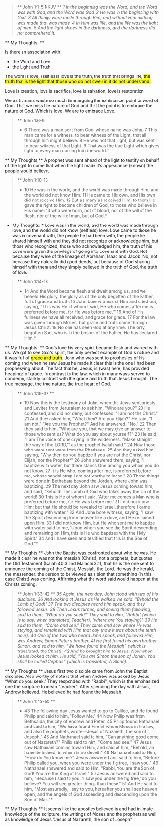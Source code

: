 


> ** John 1:1-5 NKJV **
> *1 In the beginning was the Word, and the Word was with God, and the Word was God. 2 He was in the beginning with God. 3 All things were made through Him, and without Him nothing was made that was made. 4 In Him was life, and the life was the light of men. 5 And the light shines in the darkness, and the darkness did not comprehend it.*


** My Thoughts: **

Is there an association with 
- the Word and Love 
- the Light and Truth

The word is love, (selfless) love is the truth, the truth that brings life, <mark> the truth that is the light that those who do not dwell in it do not understand. </mark>

Love is creation, love is sacrifice, love is salvation, love is restoration

We as humans waste so much time arguing the exhistance, point or word of God. That we miss the nature of God and that the point is to embrace the nature of God. Which is love. We are to embrace Love. 

> ** John 1:6-9
> * 6 There was a man sent from God, whose name was John. 7 This man came for a witness, to bear witness of the Light, that all through him might believe. 8 He was not that Light, but was sent to bear witness of that Light. 9 That was the true Light which gives light to every man coming into the world.*

** My Thoughts **
A prophet was sent ahead of the light to testify on behalf of the light to come that when the light made it‘s appearance (known) the people would believe. 

> ** John 1:10-13
> * 10 He was in the world, and the world was made through Him, and the world did not know Him. 11 He came to His own, and His own did not receive Him. 12 But as many as received Him, to them He gave the right to become children of God, to those who believe in His name: 13 who were born, not of blood, nor of the will of the flesh, nor of the will of man, but of God.*

* My Thoughts: *
Love was in the world, and the world was made through love, and the world did not know (selfless) love. Love came to those he was in covenant with, the people he had been with, the people he shared himself with and they did not recognize or acknowledge him, but those who recognized, those who acknowledged him, the truth of his Love were given the privilege of going into covenant with God. Not because they were of the lineage of Abraham, Isaac and Jacob. No, not because they naturally did good deeds, but because of God sharing himself with them and they simply believed in the truth of God, the truth of love.

> ** John 1:14-18
> * 14 And the Word became flesh and dwelt among us, and we beheld His glory, the glory as of the only begotten of the Father, full of grace and truth.
15 John bore witness of Him and cried out, saying, "This was He of whom I said, He who comes after me is preferred before me, for He was before me.'"
16 And of His fullness we have all received, and grace for grace. 17 For the law was given through Moses, but grace and truth came through Jesus Christ. 18 No one has seen God at any time. The only begotten Son, who is in the bosom of the Father, He has declared Him.*

** My Thoughts: **
God‘s love his very spirit became flesh and walked with us. We got to see God's spirit, the only perfect example of God's nature and it was full of <mark> grace and truth</mark>. John who was sent to prophesies of his coming and when he saw Jesus he made it clear this is the one I had been prophesying about. The fact that he, Jesus, is (was) here, has provided heapings of grace. In contrast to the law, which in many ways served to condemn, starkly contrast with the grace and truth that Jesus brought. The true message, the true nature, the true heart of God. 

> ** John 1:19-32 **
> * 19 Now this is the testimony of John, when the Jews sent priests and Levites from Jerusalem to ask him, "Who are you?"
20 He confessed, and did not deny, but confessed, "I am not the Christ."
21 And they asked him, "What then? Are you Elijah?"
He said, "I am not."
"Are you the Prophet?"
And he answered, "No."
22 Then they said to him, "Who are you, that we may give an answer to those who sent us? What do you say about yourself?"
23 He said: "I am
The voice of one crying in the wilderness:
"Make straight the way of the LORD,"'
as the prophet Isaiah said."
24 Now those who were sent were from the Pharisees. 25 And they asked him, saying, "Why then do you baptize if you are not the Christ, nor Elijah, nor the Prophet?"
26 John answered them, saying, "I baptize with water, but there stands One among you whom you do not know. 27 It is He who, coming after me, is preferred before me, whose sandal strap I am not worthy to loose."
28 These things were done in Bethabara beyond the Jordan, where John was baptizing.
> 29 The next day John saw Jesus coming toward him, and said, "Behold! The Lamb of God who takes away the sin of the world! 30 This is He of whom I said, 'After me comes a Man who is preferred before me, for He was before me.' 31 I did not know Him; but that He should be revealed to Israel, therefore I came baptizing with water."
32 And John bore witness, saying, "I saw the Spirit descending from heaven like a dove, and He remained upon Him. 33 I did not know Him, but He who sent me to baptize with water said to me, 'Upon whom you see the Spirit descending, and remaining on Him, this is He who baptizes with the Holy Spirit.' 34 And I have seen and testified that this is the Son of God."*

** My Thoughts **
John the Baptist was confronted about who he was. He made it clear he was not the messiah (Christ), not a prophets, but quotes the Old Testament (Isaiah 40:3 and Malachi 3:1), that he is the one sent to announce the coming of the Christ, Messiah, the Lord. He was the herald, the messenger, the person to be viewed as a sign that something (in this case Christ) was coming. Affirming what the word said would happen at the Christs coming. 


> ** John 1:33-42 **
> *35 Again, the next day, John stood with two of his disciples. 36 And looking at Jesus as He walked, he said, "Behold the Lamb of God!"
37 The two disciples heard him speak, and they followed Jesus. 38 Then Jesus turned, and seeing them following, said to them, "What do you seek?"
They said to Him, "Rabbi" (which is to say, when translated, Teacher), "where are You staying?"
39 He said to them, "Come and see." They came and saw where He was staying, and remained with Him that day (now it was about the tenth hour).
40 One of the two who heard John speak, and followed Him, was Andrew, Simon Peter's brother. 41 He first found his own brother Simon, and said to him, "We have found the Messiah" (which is translated, the Christ). 42 And he brought him to Jesus.
Now when Jesus looked at him, He said, "You are Simon the son of Jonah. You shall be called Cephas" (which is translated, A Stone).*

** My Thoughts **
Jesus first two disciple came from John the Baptist disciples. Also worthy of note is that when Andrew was asked by Jesus “What do you seek." They responded with "Rabbi", which is the emphasized one the scripture to mean "teacher". After spending the day with Jesus, Andrew believed. He believed he had found the Messaiah. 

> ** John 1:43-50 **
> * 43 The following day Jesus wanted to go to Galilee, and He found Philip and said to him, "Follow Me." 44 Now Philip was from Bethsaida, the city of Andrew and Peter. 45 Philip found Nathanael and said to him, "We have found Him of whom Moses in the law, and also the prophets, wrote—Jesus of Nazareth, the son of Joseph."
46 And Nathanael said to him, "Can anything good come out of Nazareth?"
Philip said to him, "Come and see."
47 Jesus saw Nathanael coming toward Him, and said of him, "Behold, an Israelite indeed, in whom is no deceit!"
48 Nathanael said to Him, "How do You know me?"
Jesus answered and said to him, "Before Philip called you, when you were under the fig tree, I saw you."
49 Nathanael answered and said to Him, "Rabbi, You are the Son of God! You are the King of Israel!"
50 Jesus answered and said to him, "Because I said to you, 'I saw you under the fig tree,' do you believe? You will see greater things than these." 51 And He said to him, "Most assuredly, I say to you, hereafter you shall see heaven open, and the angels of God ascending and descending upon the Son of Man."*

** My Thoughts **
It seems like the apostles believed in and had intimate knowledge of the scripture, the writings of Moses and the prophets as well as knowledge of Jesus "Jesus of Nazareth, the son of Joseph"